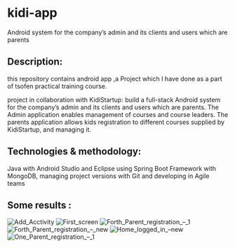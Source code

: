# kidi-app
Android system for the company’s admin and its clients and users which are parents

## Description:
this repository contains android app ,a Project which I have done as a part of tsofen practical training course.

project in collaboration with KidiStartup: build a full-stack Android system for the company’s admin and its clients and users which are parents. The Admin application enables management of courses and course leaders. The parents application allows kids registration to different courses supplied by KidiStartup, and managing it.

## Technologies & methodology:
Java with Android Studio and Eclipse using Spring Boot Framework with MongoDB, managing project versions with Git and developing in Agile teams 

## Some results :
![Add_Acctivity](https://user-images.githubusercontent.com/31912809/187548198-ab6abba7-4ef4-41cd-85bd-f2aa2a55ac0c.png)
![First_screen](https://user-images.githubusercontent.com/31912809/187548202-459ea5b6-e8f9-4d35-bad3-0b42ad5baff8.png)
![Forth_Parent_registration_–_1](https://user-images.githubusercontent.com/31912809/187548203-44b4575c-844d-47c1-919a-81a6fefac748.png)
![Forth_Parent_registration_–_new](https://user-images.githubusercontent.com/31912809/187548206-b062396a-454f-4852-9dab-7fabf1c833ba.png)
![Home_logged_in_–new](https://user-images.githubusercontent.com/31912809/187548207-49302741-e13d-478e-9969-3f3d8d3c7fe6.png)
![One_Parent_registration_–_1](https://user-images.githubusercontent.com/31912809/187548210-4a56b432-0623-4a95-9b83-88299cacf80e.png)
